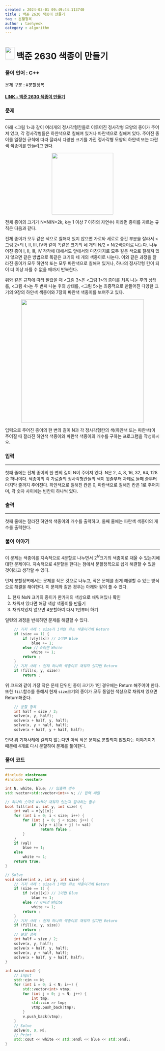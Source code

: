```yaml
---
created : 2024-03-01 09:49:44.113740
title : 백준 2630 색종이 만들기
tag : 분할정복
author : taehyeok
category : algorithm
---
```

# <img src="https://d2gd6pc034wcta.cloudfront.net/tier/9.svg" width="30" height="40"> 백준 2630 색종이 만들기


### 풀이 언어 : C++

문제 구분 : #분할정복
#### [LINK - 백준 2630 색종이 만들기](https://www.acmicpc.net/problem/2630)

### 문제

<hr>


아래 <그림 1>과 같이 여러개의 정사각형칸들로 이루어진 정사각형 모양의 종이가 주어져 있고, 각 정사각형들은 하얀색으로 칠해져 있거나 파란색으로 칠해져 있다. 주어진 종이를 일정한 규칙에 따라 잘라서 다양한 크기를 가진 정사각형 모양의 하얀색 또는 파란색 색종이를 만들려고 한다.

<center> <img src="https://www.acmicpc.net/upload/images/bwxBxc7ghGOedQfiT3p94KYj1y9aLR.png" width=200> </center>

전체 종이의 크기가 N×N(N=2k, k는 1 이상 7 이하의 자연수) 이라면 종이를 자르는 규칙은 다음과 같다.

전체 종이가 모두 같은 색으로 칠해져 있지 않으면 가로와 세로로 중간 부분을 잘라서 <그림 2>의 I, II, III, IV와 같이 똑같은 크기의 네 개의 N/2 × N/2색종이로 나눈다. 나누어진 종이 I, II, III, IV 각각에 대해서도 앞에서와 마찬가지로 모두 같은 색으로 칠해져 있지 않으면 같은 방법으로 똑같은 크기의 네 개의 색종이로 나눈다. 이와 같은 과정을 잘라진 종이가 모두 하얀색 또는 모두 파란색으로 칠해져 있거나, 하나의 정사각형 칸이 되어 더 이상 자를 수 없을 때까지 반복한다.

위와 같은 규칙에 따라 잘랐을 때 <그림 3>은 <그림 1>의 종이를 처음 나눈 후의 상태를, <그림 4>는 두 번째 나눈 후의 상태를, <그림 5>는 최종적으로 만들어진 다양한 크기의 9장의 하얀색 색종이와 7장의 파란색 색종이를 보여주고 있다.

<center> <img src="https://www.acmicpc.net/upload/images/VHJpKWQDv.png" width=400> </center>

입력으로 주어진 종이의 한 변의 길이 N과 각 정사각형칸의 색(하얀색 또는 파란색)이 주어질 때 잘라진 하얀색 색종이와 파란색 색종이의 개수를 구하는 프로그램을 작성하시오.

### 입력

<hr>


첫째 줄에는 전체 종이의 한 변의 길이 N이 주어져 있다. N은 2, 4, 8, 16, 32, 64, 128 중 하나이다. 색종이의 각 가로줄의 정사각형칸들의 색이 윗줄부터 차례로 둘째 줄부터 마지막 줄까지 주어진다. 하얀색으로 칠해진 칸은 0, 파란색으로 칠해진 칸은 1로 주어지며, 각 숫자 사이에는 빈칸이 하나씩 있다.
### 출력

<hr>


첫째 줄에는 잘라진 햐얀색 색종이의 개수를 출력하고, 둘째 줄에는 파란색 색종이의 개수를 출력한다.
### 풀이 이야기

<hr>


이 문제는 색종이를 지속적으로 4분할로 나누면서 $2^N$크기의 색종이로 채울 수 있는지에 대한 문제이다. 지속적으로 4분할을 한다는 점에서 분할정복으로 쉽게 해결할 수 있을 것이라고 생각할 수 있다.

먼저 분할정복에서는 문제를 작은 것으로 나누고, 작은 문제를 쉽게 해결할 수 있는 방식으로 해결을 해야한다. 이 문제와 같은 경우는 아래와 같이 풀 수 있다.

1. 현재 NxN 크기의 종이가 한가지의 색상으로 채워져있나 확인
2. 채워져 있다면 해당 색상 색종이를 만들기
3. 채워져있지 않으면 4분할하여 다시 1번부터 하기

일련의 과정을 반복하면 문제를 해결할 수 있다. 
```c++
    // 기저 사례 : size가 1이면 최소 색종이기에 Return
    if (size == 1) {
        if (v[y][x]) // 1이면 Blue
            blue += 1;
        else // 0이면 White
            white += 1;
        return ;
    }
    // 기저 사례 : 현재 하나의 색종이로 채워져 있다면 Return
    if (fill(x, y, size))
        return ;
```
위 코드와 같이 가장 작은 문제 단위인 종이 크기가 1인 경우에는 Return 해주어야 한다. 또한 `fiil`함수를 통해서 현재 `size`크기의 종이가 모두 동일한 색상으로 채워져 있으면 Return해준다.

```c++
    // 분할 정복
    int half = size / 2;
    solve(x, y, half);
    solve(x + half, y, half);
    solve(x, y + half, half);
    solve(x + half, y + half, half);
```

만약 위 기저사례에 걸리지 않는다면 아직 작은 문제로 분할되지 않았다는 이야기이기 때문에 4개로 다시 분할하여 문제를 풀이한다.

### 풀이 코드

<hr>


``` c++
#include <iostream>
#include <vector>

int N, white, blue; // 입출력 변수
std::vector<std::vector<int>> v; // 입력 배열

// 하나의 숫자로 NxN이 채워져 있는지 검사하는 함수
bool fill(int x, int y, int size) {
    int val = v[y][x];
    for (int i = 0; i < size; i++) {
        for (int j = 0; j < size; j++) {
            if (v[y + i][x + j] != val)
                return false ;
        }
    }
    if (val)
        blue += 1;
    else
        white += 1;
    return true;
}

// Solve
void solve(int x, int y, int size) {
    // 기저 사례 : size가 1이면 최소 색종이기에 Return
    if (size == 1) {
        if (v[y][x]) // 1이면 Blue
            blue += 1;
        else // 0이면 White
            white += 1;
        return ;
    }
    // 기저 사례 : 현재 하나의 색종이로 채워져 있다면 Return
    if (fill(x, y, size))
        return ;
    // 분할 정복
    int half = size / 2;
    solve(x, y, half);
    solve(x + half, y, half);
    solve(x, y + half, half);
    solve(x + half, y + half, half);
}

int main(void) {
    // Input
    std::cin >> N;
    for (int i = 0; i < N; i++) {
        std::vector<int> vtmp;
        for (int j = 0; j < N; j++) {
            int tmp;
            std::cin >> tmp;
            vtmp.push_back(tmp);
        }
        v.push_back(vtmp);
    }
    // Solve
    solve(0, 0, N);
    // Print
    std::cout << white << std::endl << blue << std::endl;
}
```
